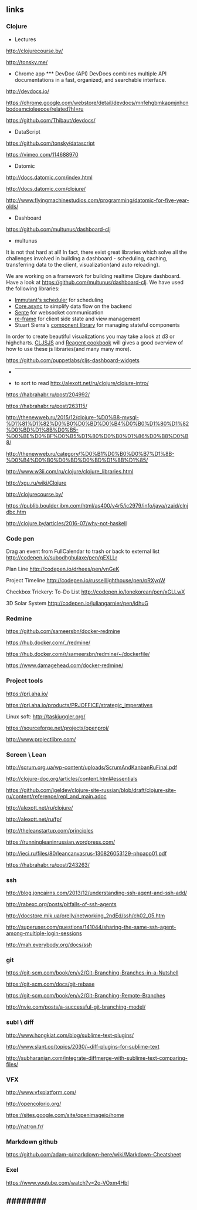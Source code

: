 ## links
### Clojure
  * Lectures
  
  http://clojurecourse.by/
  
  http://tonsky.me/
  
  * Chrome app
  *** DevDoc (API)
  DevDocs combines multiple API documentations in a fast, organized, and searchable interface. 
  
  http://devdocs.io/
  
  https://chrome.google.com/webstore/detail/devdocs/mnfehgbmkapmjnhcnbodoamcioleeooe/related?hl=ru
  
  https://github.com/Thibaut/devdocs/
  
  * DataScript
  
  https://github.com/tonsky/datascript
  
  https://vimeo.com/114688970
  
  * Datomic
  
  http://docs.datomic.com/index.html
  
  http://docs.datomic.com/clojure/
  
  http://www.flyingmachinestudios.com/programming/datomic-for-five-year-olds/

 * Dashboard
 
 https://github.com/multunus/dashboard-clj
 
 * multunus
 
 It is not that hard at all! In fact, there exist great libraries which solve all the challenges involved in building a dashboard - scheduling, caching, transferring data to the client, visualization(and auto reloading).

We are working on a framework for building realtime Clojure dashboard. Have a look at <a href="https://github.com/multunus/dashboard-clj" rel="nofollow">https://github.com/multunus/dashboard-clj.
We have used the following libraries:</p>

<ul>
<li><a href="http://immutant.org/tutorials/scheduling/" rel="nofollow">Immutant's scheduler</a> for scheduling</li>
<li><a href="https://github.com/clojure/core.async" rel="nofollow">Core.async</a> to simplify data flow on the backend</li>
<li><a href="https://github.com/ptaoussanis/sente" rel="nofollow">Sente</a> for websocket communication</li>
<li><a href="https://github.com/Day8/re-frame" rel="nofollow">re-frame</a> for client side state and view management</li>
<li>Stuart Sierra's <a href="https://github.com/stuartsierra/component" rel="nofollow">component library</a> for managing stateful components</li>
</ul>

<p>In order to create beautiful visualizations you may take a look at d3 or highcharts. <a href="http://cljsjs.github.io/" rel="nofollow">CLJSJS</a> and <a href="https://github.com/reagent-project/reagent-cookbook" rel="nofollow">Reagent cookbook</a> will gives a good overview of how to use these js libraries(and many many more).</p>
    </div>
 
  https://github.com/puppetlabs/cljs-dashboard-widgets
 
 * --- --- --- 
 * to sort to read
  http://alexott.net/ru/clojure/clojure-intro/
  
  https://habrahabr.ru/post/204992/
  
  https://habrahabr.ru/post/263115/
  
  http://thenewweb.ru/2015/12/clojure-%D0%B8-mysql-%D1%81%D1%82%D0%B0%D0%BD%D0%B4%D0%B0%D1%80%D1%82%D0%BD%D1%8B%D0%B5-%D0%BE%D0%BF%D0%B5%D1%80%D0%B0%D1%86%D0%B8%D0%B8/
  
  http://thenewweb.ru/category/%D0%B1%D0%B0%D0%B7%D1%8B-%D0%B4%D0%B0%D0%BD%D0%BD%D1%8B%D1%85/
  
  http://www.w3ii.com/ru/clojure/clojure_libraries.html
  
  http://xgu.ru/wiki/Clojure
  
  http://clojurecourse.by/
  
  https://publib.boulder.ibm.com/html/as400/v4r5/ic2979/info/java/rzaid/clnjdbc.htm
  
  http://clojure.by/articles/2016-07/why-not-haskell
 
### Code pen

  Drag an event from FullCalendar to trash or back to external list
  http://codepen.io/subodhghulaxe/pen/qEXLLr
  
  Plan Line
  http://codepen.io/drhees/pen/vnGeK
  
  Project Timeline
  http://codepen.io/russelllighthouse/pen/pRXyqW
  
  Checkbox Trickery: To-Do List
  http://codepen.io/lonekorean/pen/xGLLwX

  3D Solar System
  http://codepen.io/juliangarnier/pen/idhuG


### Redmine
  
  https://github.com/sameersbn/docker-redmine
  
  https://hub.docker.com/_/redmine/
  
  https://hub.docker.com/r/sameersbn/redmine/~/dockerfile/
  
  https://www.damagehead.com/docker-redmine/

### Project tools

  https://prj.aha.io/
  
  https://prj.aha.io/products/PRJOFFICE/strategic_imperatives
  
  Linux soft:
  http://taskjuggler.org/

  https://sourceforge.net/projects/openproj/
  
  http://www.projectlibre.com/

### Screen \ Lean

  http://scrum.org.ua/wp-content/uploads/ScrumAndKanbanRuFinal.pdf

  http://clojure-doc.org/articles/content.html#essentials
  
  https://github.com/igeldev/clojure-site-russian/blob/draft/clojure-site-ru/content/reference/repl_and_main.adoc
  
  http://alexott.net/ru/clojure/
  
  http://alexott.net/ru/fp/
  
  http://theleanstartup.com/principles
  
  https://runningleaninrussian.wordpress.com/
  
  http://ieci.ru/files/80/leancanvasrus-130826053129-phpapp01.pdf
  
  https://habrahabr.ru/post/243263/

### ssh

  http://blog.joncairns.com/2013/12/understanding-ssh-agent-and-ssh-add/  

  http://rabexc.org/posts/pitfalls-of-ssh-agents  

  http://docstore.mik.ua/orelly/networking_2ndEd/ssh/ch02_05.htm  
  
  http://superuser.com/questions/141044/sharing-the-same-ssh-agent-among-multiple-login-sessions  
  
  http://mah.everybody.org/docs/ssh  

### git

  https://git-scm.com/book/en/v2/Git-Branching-Branches-in-a-Nutshell  
  
  https://git-scm.com/docs/git-rebase  
  
  https://git-scm.com/book/en/v2/Git-Branching-Remote-Branches  
  
  http://nvie.com/posts/a-successful-git-branching-model/  

### subl \ diff

  http://www.hongkiat.com/blog/sublime-text-plugins/
  
  http://www.slant.co/topics/2030/~diff-plugins-for-sublime-text
  
  http://subharanjan.com/integrate-diffmerge-with-sublime-text-comparing-files/

### VFX
  
  http://www.vfxplatform.com/
  
  http://opencolorio.org/
  
  https://sites.google.com/site/openimageio/home
  
  http://natron.fr/

### Markdown github

  https://github.com/adam-p/markdown-here/wiki/Markdown-Cheatsheet
  
### Exel
 
   https://www.youtube.com/watch?v=2o-VOxm4HbI
  
##  _########_
